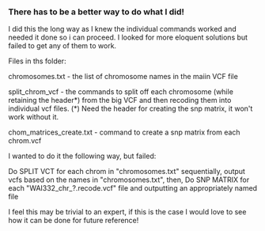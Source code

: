 ### There has to be a better way to do what I did!

I did this the long way as I knew the individual commands worked and needed it done so i can proceed.
I looked for more eloquent solutions but failed to get any of them to work.

Files in ths folder:

chromosomes.txt - the list of chromosome names in the maiin VCF file

split_chrom_vcf - the commands to split off each chromosome (while retaining the header*) from 
the big VCF and then recoding them into individual vcf files.
(*) Need the header for creating the snp matrix, it won't work without it.

chom_matrices_create.txt - command to create a snp matrix from each chrom.vcf

I wanted to do it the following way, but failed:

Do SPLIT VCT for each chrom in "chromosomes.txt" sequentially,
  output vcfs based on the names in "chromosomes.txt", 
  then,
Do SNP MATRIX for each "WAI332_chr_?.recode.vcf" file and outputting an appropriately named file
  
 I feel this may be trivial to an expert, if this is the case I would love to see how it can be done for future reference!
  
  
